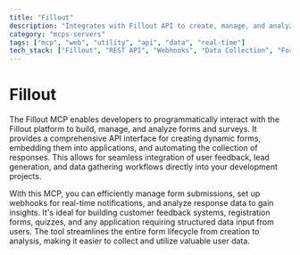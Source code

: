 ```yaml
---
title: "Fillout"
description: "Integrates with Fillout API to create, manage, and analyze online forms and surveys for data collection."
category: "mcps-servers"
tags: ["mcp", "web", "utility", "api", "data", "real-time"]
tech_stack: ["Fillout", "REST API", "Webhooks", "Data Collection", "Form Management"]
---
```


# Fillout

The Fillout MCP enables developers to programmatically interact with the Fillout platform to build, manage, and analyze forms and surveys. It provides a comprehensive API interface for creating dynamic forms, embedding them into applications, and automating the collection of responses. This allows for seamless integration of user feedback, lead generation, and data gathering workflows directly into your development projects.

With this MCP, you can efficiently manage form submissions, set up webhooks for real-time notifications, and analyze response data to gain insights. It's ideal for building customer feedback systems, registration forms, quizzes, and any application requiring structured data input from users. The tool streamlines the entire form lifecycle from creation to analysis, making it easier to collect and utilize valuable user data.
